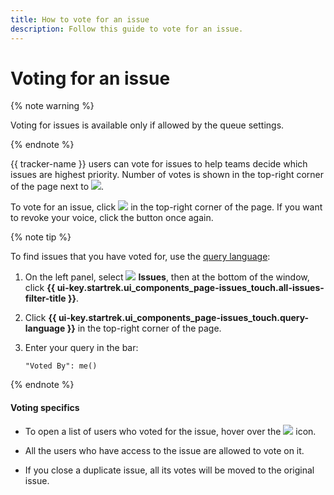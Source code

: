 ```yaml
---
title: How to vote for an issue
description: Follow this guide to vote for an issue.
---
```


# Voting for an issue

{% note warning %}

Voting for issues is available only if allowed by the queue settings.

{% endnote %}

{{ tracker-name }} users can vote for issues to help teams decide which issues are highest priority. Number of votes is shown in the top-right corner of the page next to ![](../../_assets/tracker/svg/vote.svg).

To vote for an issue, click ![](../../_assets/tracker/svg/vote.svg) in the top-right corner of the page. If you want to revoke your voice, click the button once again.

{% note tip %}

To find issues that you have voted for, use the [query language](query-filter.md):

1. On the left panel, select ![](../../_assets/tracker/svg/tasks.svg) **Issues**, then at the bottom of the window, click **{{ ui-key.startrek.ui_components_page-issues_touch.all-issues-filter-title }}**.

1. Click **{{ ui-key.startrek.ui_components_page-issues_touch.query-language }}** in the top-right corner of the page.

1. Enter your query in the bar:

   ```
   "Voted By": me()
   ```

{% endnote %}

#### Voting specifics

* To open a list of users who voted for the issue, hover over the ![](../../_assets/tracker/svg/vote.svg) icon.

* All the users who have access to the issue are allowed to vote on it.

* If you close a duplicate issue, all its votes will be moved to the original issue.
